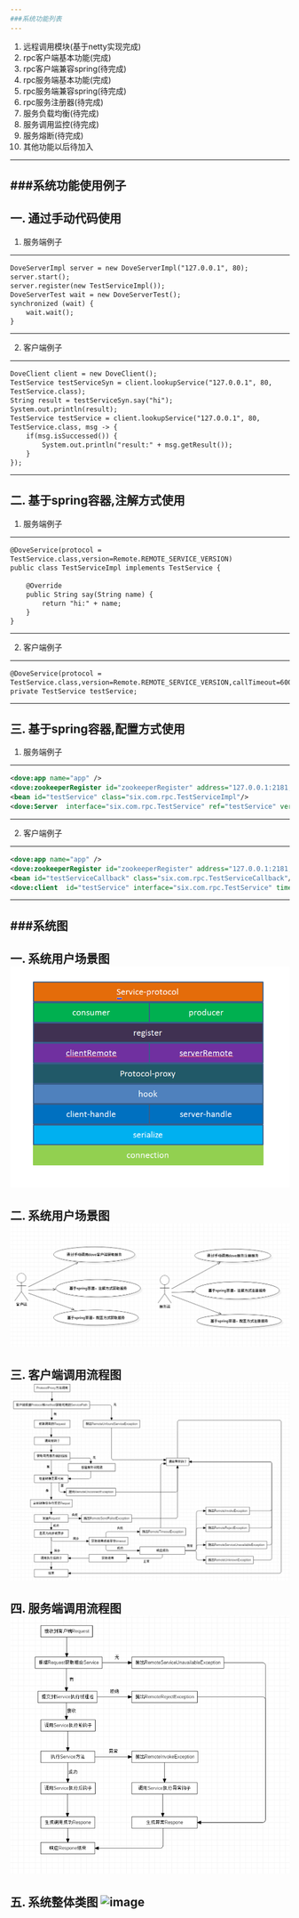 ```yaml
---
###系统功能列表
---
```

1.	远程调用模块(基于netty实现完成)
2.	rpc客户端基本功能(完成)
3.	rpc客户端兼容spring(待完成)
4.	rpc服务端基本功能(完成)
5.	rpc服务端兼容spring(待完成)
6.	rpc服务注册器(待完成)
7.	服务负载均衡(待完成)
8.	服务调用监控(待完成)
9.	服务熔断(待完成)
10.	其他功能以后待加入
---
###系统功能使用例子
---
一.	通过手动代码使用
---
1.	服务端例子
---
```
DoveServerImpl server = new DoveServerImpl("127.0.0.1", 80);
server.start();
server.register(new TestServiceImpl());
DoveServerTest wait = new DoveServerTest();
synchronized (wait) {
	wait.wait();
}
```
---
2.	客户端例子
---
```
DoveClient client = new DoveClient();
TestService testServiceSyn = client.lookupService("127.0.0.1", 80, TestService.class);
String result = testServiceSyn.say("hi");
System.out.println(result);
TestService testService = client.lookupService("127.0.0.1", 80, TestService.class, msg -> {
	if(msg.isSuccessed()) {
		System.out.println("result:" + msg.getResult());
	}
});
```
---
二. 基于spring容器,注解方式使用
---
1.	服务端例子
---
```
@DoveService(protocol = TestService.class,version=Remote.REMOTE_SERVICE_VERSION)
public class TestServiceImpl implements TestService {

	@Override
	public String say(String name) {
		return "hi:" + name;
	}
}
```
---
2. 	客户端例子
---
```
@DoveService(protocol = TestService.class,version=Remote.REMOTE_SERVICE_VERSION,callTimeout=6000,callback="beanId")
private TestService testService;
```
---
三. 基于spring容器,配置方式使用
---
1.	服务端例子
---
```xml
<dove:app name="app" />
<dove:zookeeperRegister id="zookeeperRegister" address="127.0.0.1:2181;127.0.0.1:2182;127.0.0.1:2183" />
<bean id="testService" class="six.com.rpc.TestServiceImpl"/>
<dove:Server  interface="six.com.rpc.TestService" ref="testService" version="${version}" />
```
---
2.	客户端例子
---
```xml
<dove:app name="app" />
<dove:zookeeperRegister id="zookeeperRegister" address="127.0.0.1:2181;127.0.0.1:2182;127.0.0.1:2183" />
<bean id="testServiceCallback" class="six.com.rpc.TestServiceCallback"/>
<dove:client  id="testService" interface="six.com.rpc.TestService" timeout="${timeout}" version="${version}" callback="testServiceCallback" />
```
---
###系统图
---
一. 系统用户场景图
![image](https://github.com/scanry/dove/blob/master/design/%E7%B3%BB%E7%BB%9F%E7%BB%93%E6%9E%84%E5%9B%BE.png)
---
二. 系统用户场景图
![image](https://github.com/scanry/dove/blob/master/design/%E7%B3%BB%E7%BB%9F%E7%94%A8%E6%88%B7%E5%9C%BA%E6%99%AF%E5%9B%BE.png)
---
三. 客户端调用流程图
![image](https://github.com/scanry/dove/blob/master/design/%E5%AE%A2%E6%88%B7%E7%AB%AF%E8%BF%9C%E7%A8%8B%E8%B0%83%E7%94%A8%E6%B5%81%E7%A8%8B%E5%9B%BE.png)
---
四. 服务端调用流程图
![image](https://github.com/scanry/dove/blob/master/design/%E6%9C%8D%E5%8A%A1%E7%AB%AF%E6%9C%AC%E5%9C%B0%E8%B0%83%E7%94%A8%E6%B5%81%E7%A8%8B%E5%9B%BE.png)
---
五. 系统整体类图
![image](https://github.com/scanry/dove/blob/master/design/%E7%B3%BB%E7%BB%9F%E6%95%B4%E4%BD%93%E7%B1%BB%E5%9B%BE.png)
---
           